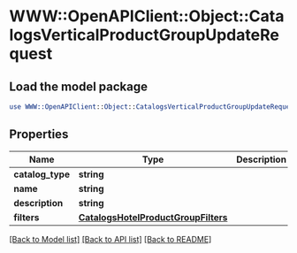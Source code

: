 # WWW::OpenAPIClient::Object::CatalogsVerticalProductGroupUpdateRequest

## Load the model package
```perl
use WWW::OpenAPIClient::Object::CatalogsVerticalProductGroupUpdateRequest;
```

## Properties
Name | Type | Description | Notes
------------ | ------------- | ------------- | -------------
**catalog_type** | **string** |  | [optional] 
**name** | **string** |  | [optional] 
**description** | **string** |  | [optional] 
**filters** | [**CatalogsHotelProductGroupFilters**](CatalogsHotelProductGroupFilters.md) |  | [optional] 

[[Back to Model list]](../README.md#documentation-for-models) [[Back to API list]](../README.md#documentation-for-api-endpoints) [[Back to README]](../README.md)


